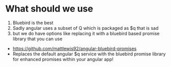 # What should we use

1. Bluebird is the best
2. Sadly angular uses a subset of Q which is packaged as $q
that is sad
3. but we do have options like replacing it with a bluebird based promise library that you can use
* https://github.com/mattlewis92/angular-bluebird-promises
* Replaces the default angular $q service with the bluebird promise library for enhanced promises within your angular app!